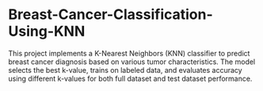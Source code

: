 # Breast-Cancer-Classification-Using-KNN
This project implements a K-Nearest Neighbors (KNN) classifier to predict breast cancer diagnosis based on various tumor characteristics. The model selects the best k-value, trains on labeled data, and evaluates accuracy using different k-values for both full dataset and test dataset performance.
